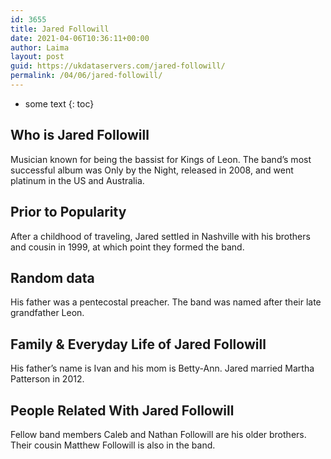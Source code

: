 ```yaml
---
id: 3655
title: Jared Followill
date: 2021-04-06T10:36:11+00:00
author: Laima
layout: post
guid: https://ukdataservers.com/jared-followill/
permalink: /04/06/jared-followill/
---
```


* some text
{: toc}


## Who is Jared Followill
                  
                  
                  
Musician known for being the bassist for Kings of Leon. The band&#8217;s most successful album was Only by the Night, released in 2008, and went platinum in the US and Australia.
                  
              
            
              
            
                
                
                
## Prior to Popularity
                  
                  
                  
After a childhood of traveling, Jared settled in Nashville with his brothers and cousin in 1999, at which point they formed the band.
                  
              
            
              
            
                
                
                
## Random data
                  
                  
                  
His father was a pentecostal preacher. The band was named after their late grandfather Leon.
                  
              
            
              
            
                
                
                
## Family & Everyday Life of Jared Followill
                  
                  
                  
His father&#8217;s name is Ivan and his mom is Betty-Ann. Jared married Martha Patterson in 2012.
                  
              
            
              
            
                
                
                
## People Related With Jared Followill
                  
                  
                  
Fellow band members Caleb and Nathan Followill are his older brothers. Their cousin Matthew Followill is also in the band.
                  
              
            
              
            
                
              
            
              
              
            
            
              
            
          
          
          
